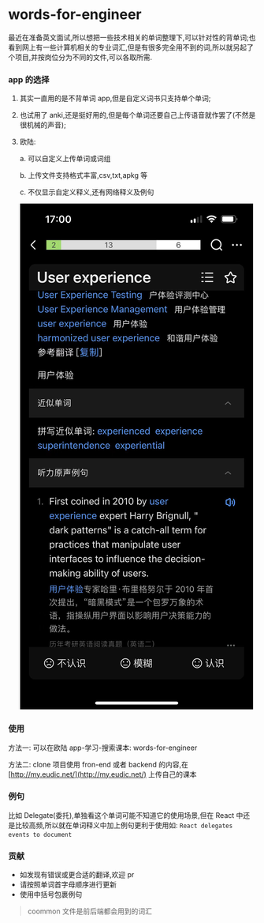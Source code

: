 # words-for-engineer

最近在准备英文面试,所以想把一些技术相关的单词整理下,可以针对性的背单词;也看到网上有一些计算机相关的专业词汇,但是有很多完全用不到的词,所以就另起了个项目,并按岗位分为不同的文件,可以各取所需.

### app 的选择

1. 其实一直用的是不背单词 app,但是自定义词书只支持单个单词;
2. 也试用了 anki,还是挺好用的,但是每个单词还要自己上传语音就作罢了(不然是很机械的声音);
3. 欧陆:

   a. 可以自定义上传单词或词组

   b. 上传文件支持格式丰富,csv,txt,apkg 等

   c. 不仅显示自定义释义,还有网络释义及例句

   ![](/images/userexperience.jpeg)

### 使用

方法一: 可以在欧陆 app-学习-搜索课本: words-for-engineer

方法二: clone 项目使用 fron-end 或者 backend 的内容,在 [http://my.eudic.net/](http://my.eudic.net/) 上传自己的课本

### 例句

比如 Delegate(委托),单独看这个单词可能不知道它的使用场景,但在 React 中还是比较高频,所以就在单词释义中加上例句更利于使用如: `React delegates events to document`

### 贡献

- 如发现有错误或更合适的翻译,欢迎 pr
- 请按照单词首字母顺序进行更新
- 使用中括号包裹例句

> coommon 文件是前后端都会用到的词汇
